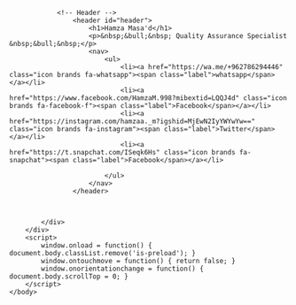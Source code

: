 <!DOCTYPE HTML>

<html>
	<head>
		<title>Hamza Masa'd</title>
		<meta charset="utf-8" />
		<meta name="viewport" content="width=device-width, initial-scale=1, user-scalable=no" />
		<link rel="stylesheet" href="assets/css/main.css" />
		<noscript><link rel="stylesheet" href="assets/css/noscript.css" /></noscript>
	</head>
	<body class="is-preload">
		<div id="wrapper">
			<div id="bg"></div>
			<div id="overlay"></div>
			<div id="main">

				<!-- Header -->
					<header id="header">
						<h1>Hamza Masa'd</h1>
						<p>&nbsp;&bull;&nbsp; Quality Assurance Specialist &nbsp;&bull;&nbsp;</p>
						<nav>
							<ul>
								<li><a href="https://wa.me/+962786294446" class="icon brands fa-whatsapp"><span class="label">whatsapp</span></a></li>
								<li><a href="https://www.facebook.com/HamzaM.998?mibextid=LQQJ4d" class="icon brands fa-facebook-f"><span class="label">Facebook</span></a></li>
								<li><a href="https://instagram.com/hamzaa._m?igshid=MjEwN2IyYWYwYw==" class="icon brands fa-instagram"><span class="label">Twitter</span></a></li>
								<li><a href="https://t.snapchat.com/ISeqk6Hs" class="icon brands fa-snapchat"><span class="label">Facebook</span></a></li>

							</ul>
						</nav>
					</header>

				

			</div>
		</div>
		<script>
			window.onload = function() { document.body.classList.remove('is-preload'); }
			window.ontouchmove = function() { return false; }
			window.onorientationchange = function() { document.body.scrollTop = 0; }
		</script>
	</body>
</html>
